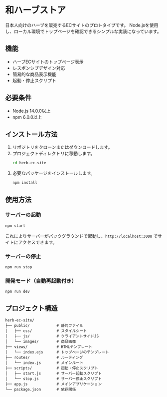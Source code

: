 # 和ハーブストア

日本人向けのハーブを販売するECサイトのプロトタイプです。
Node.jsを使用し、ローカル環境でトップページを確認できるシンプルな実装になっています。

## 機能

- ハーブECサイトのトップページ表示
- レスポンシブデザイン対応
- 簡易的な商品表示機能
- 起動・停止スクリプト

## 必要条件

- Node.js 14.0.0以上
- npm 6.0.0以上

## インストール方法

1. リポジトリをクローンまたはダウンロードします。
2. プロジェクトディレクトリに移動します。
   ```bash
   cd herb-ec-site
   ```
3. 必要なパッケージをインストールします。
   ```bash
   npm install
   ```

## 使用方法

### サーバーの起動

```bash
npm start
```

これによりサーバーがバックグラウンドで起動し、`http://localhost:3000` でサイトにアクセスできます。

### サーバーの停止

```bash
npm run stop
```

### 開発モード（自動再起動付き）

```bash
npm run dev
```

## プロジェクト構造

```
herb-ec-site/
├── public/            # 静的ファイル
│   ├── css/           # スタイルシート
│   ├── js/            # クライアントサイドJS
│   └── images/        # 商品画像
├── views/             # HTMLテンプレート
│   └── index.ejs      # トップページのテンプレート
├── routes/            # ルーティング
│   └── index.js       # メインルート
├── scripts/           # 起動・停止スクリプト
│   ├── start.js       # サーバー起動スクリプト
│   └── stop.js        # サーバー停止スクリプト
├── app.js             # メインアプリケーション
└── package.json       # 依存関係
```